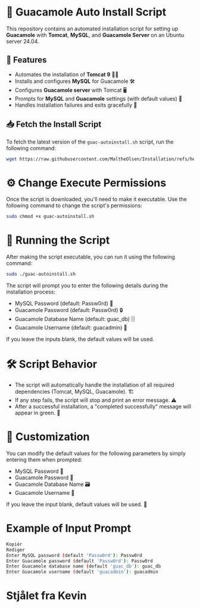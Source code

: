 # 🥑 Guacamole Auto Install Script

This repository contains an automated installation script for setting up **Guacamole** with **Tomcat**, **MySQL**, and **Guacamole Server** on an Ubuntu server 24.04.

## 🔧 Features

- Automates the installation of **Tomcat 9** 🐱‍💻
- Installs and configures **MySQL** for Guacamole 🛠️
- Configures **Guacamole server** with Tomcat 🖥️
- Prompts for **MySQL** and **Guacamole** settings (with default values) 📝
- Handles installation failures and exits gracefully 🚨

## 📥 Fetch the Install Script

To fetch the latest version of the `guac-autoinstall.sh` script, run the following command:

```bash
wget https://raw.githubusercontent.com/MaltheOlsen/Installation/refs/heads/main/Guacamole-RemoteTool/guac-autoinstall.sh?token=GHSAT0AAAAAADED733VO2WGXMJB5BLMJHLA2CAARDQ -O guac-autoinstall.sh
```

# ⚙️ Change Execute Permissions
Once the script is downloaded, you'll need to make it executable. Use the following command to change the script's permissions:

```bash
sudo chmod +x guac-autoinstall.sh
```

# 🚀 Running the Script
After making the script executable, you can run it using the following command:

```bash
sudo ./guac-autoinstall.sh
```

The script will prompt you to enter the following details during the installation process:
 - MySQL Password (default: Passw0rd) 🔑
 - Guacamole Password (default: Passw0rd) 🔒
 - Guacamole Database Name (default: guac_db) 🗄️
 - Guacamole Username (default: guacadmin) 👤

If you leave the inputs blank, the default values will be used.

# 🛠️ Script Behavior
 - The script will automatically handle the installation of all required dependencies (Tomcat, MySQL, Guacamole). 🏗️
 - If any step fails, the script will stop and print an error message. ⚠️
 - After a successful installation, a "completed successfully" message will appear in green. 🎉

# 🔧 Customization
You can modify the default values for the following parameters by simply entering them when prompted:
 - MySQL Password 💬
 - Guacamole Password 🔐
 - Guacamole Database Name 🗃️
 - Guacamole Username 👤

If you leave the input blank, default values will be used. 📜

# Example of Input Prompt
```bash
Kopiér
Rediger
Enter MySQL password (default 'Passw0rd'): Passw0rd
Enter Guacamole password (default 'Passw0rd'): Passw0rd
Enter Guacamole database name (default 'guac_db'): guac_db
Enter Guacamole username (default 'guacadmin'): guacadmin
```

# Stjålet fra Kevin
